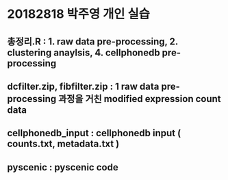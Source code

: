 # 20182818 박주영 개인 실습 # 

## 총정리.R : 1. raw data pre-processing, 2. clustering anaylsis, 4. cellphonedb pre-processing

## dcfilter.zip, fibfilter.zip : 1 raw data pre-processing 과정을 거친 modified expression count data

## cellphonedb_input : cellphonedb input ( counts.txt, metadata.txt )

## pyscenic : pyscenic code
